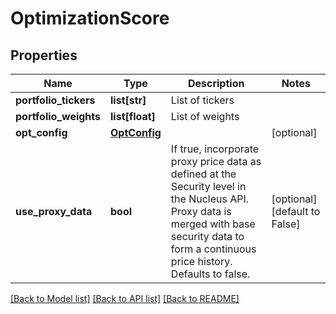 # OptimizationScore

## Properties
Name | Type | Description | Notes
------------ | ------------- | ------------- | -------------
**portfolio_tickers** | **list[str]** | List of tickers | 
**portfolio_weights** | **list[float]** | List of weights | 
**opt_config** | [**OptConfig**](OptConfig.md) |  | [optional] 
**use_proxy_data** | **bool** | If true, incorporate proxy price data as defined at the Security level in the Nucleus API. Proxy data is merged with base security data to form a continuous price history. Defaults to false. | [optional] [default to False]

[[Back to Model list]](../README.md#documentation-for-models) [[Back to API list]](../README.md#documentation-for-api-endpoints) [[Back to README]](../README.md)


